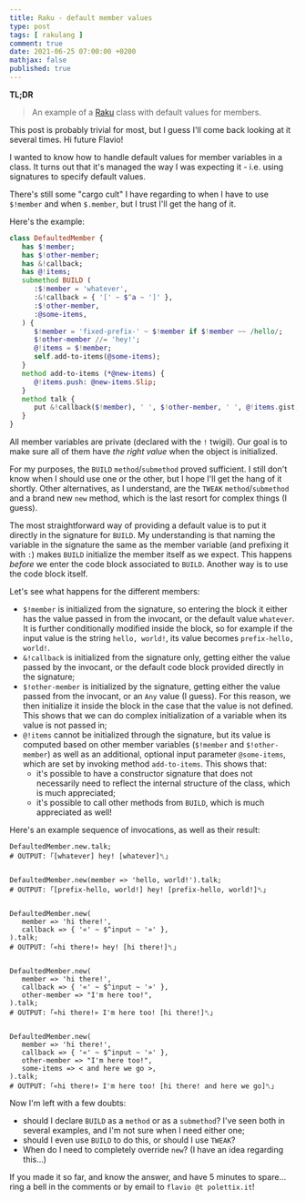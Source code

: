 ```yaml
---
title: Raku - default member values
type: post
tags: [ rakulang ]
comment: true
date: 2021-06-25 07:00:00 +0200
mathjax: false
published: true
---
```


**TL;DR**

> An example of a [Raku][] class with default values for members.

This post is probably trivial for most, but I guess I'll come back
looking at it several times. Hi future Flavio!

I wanted to know how to handle default values for member variables in a
class. It turns out that it's managed the way I was expecting it - i.e.
using signatures to specify default values.

There's still some "cargo cult" I have regarding to when I have to use
`$!member` and when `$.member`, but I trust I'll get the hang of it.

Here's the example:

```raku
class DefaultedMember {
   has $!member;
   has $!other-member;
   has &!callback;
   has @!items;
   submethod BUILD (
      :$!member = 'whatever',
      :&!callback = { '[' ~ $^a ~ ']' },
      :$!other-member,
      :@some-items,
   ) {
      $!member = 'fixed-prefix-' ~ $!member if $!member ~~ /hello/;
      $!other-member //= 'hey!';
      @!items = $!member;
      self.add-to-items(@some-items);
   }
   method add-to-items (*@new-items) {
      @!items.push: @new-items.Slip;
   }
   method talk {
      put &!callback($!member), ' ', $!other-member, ' ', @!items.gist;
   }
}
```

All member variables are private (declared with the `!` twigil). Our
goal is to make sure all of them have *the right value* when the object
is initialized.

For my purposes, the `BUILD` `method`/`submethod` proved sufficient. I
still don't know when I should use one or the other, but I hope I'll get
the hang of it shortly. Other alternatives, as I understand, are the
`TWEAK` `method`/`submethod` and a brand new `new` method, which is the
last resort for complex things (I guess).

The most straightforward way of providing a default value is to put it
directly in the signature for `BUILD`. My understanding is that naming
the variable in the signature the same as the member variable (and
prefixing it with `:`) makes `BUILD` initialize the member itself as we
expect. This happens *before* we enter the code block associated to
`BUILD`. Another way is to use the code block itself.

Let's see what happens for the different members:

- `$!member` is initialized from the signature, so entering the block it
  either has the value passed in from the invocant, or the default value
  `whatever`. It is further conditionally modified inside the block, so
  for example if the input value is the string `hello, world!`, its
  value becomes `prefix-hello, world!`.
- `&!callback` is initialized from the signature only, getting either
  the value passed by the invocant, or the default code block provided
  directly in the signature;
- `$!other-member` is initialized by the signature, getting either the
  value passed from the invocant, or an `Any` value (I guess). For this
  reason, we then initialize it inside the block in the case that the
  value is not defined. This shows that we can do complex initialization
  of a variable when its value is not passed in;
- `@!items` cannot be initialized through the signature, but its value
  is computed based on other member variables (`$!member` and
  `$!other-member`) as well as an additional, optional input parameter
  `@some-items`, which are set by invoking method `add-to-items`. This
  shows that:
  - it's possible to have a constructor signature that does not
    necessarily need to reflect the internal structure of the class,
    which is much appreciated;
  - it's possible to call other methods from `BUILD`, which is much
    appreciated as well!

Here's an example sequence of invocations, as well as their result:

```
DefaultedMember.new.talk;
# OUTPUT: ｢[whatever] hey! [whatever]␤｣


DefaultedMember.new(member => 'hello, world!').talk;
# OUTPUT: ｢[prefix-hello, world!] hey! [prefix-hello, world!]␤｣


DefaultedMember.new(
   member => 'hi there!',
   callback => { '«' ~ $^input ~ '»' },
).talk;
# OUTPUT: ｢«hi there!» hey! [hi there!]␤｣


DefaultedMember.new(
   member => 'hi there!',
   callback => { '«' ~ $^input ~ '»' },
   other-member => "I'm here too!",
).talk;
# OUTPUT: ｢«hi there!» I'm here too! [hi there!]␤｣


DefaultedMember.new(
   member => 'hi there!',
   callback => { '«' ~ $^input ~ '»' },
   other-member => "I'm here too!",
   some-items => < and here we go >,
).talk;
# OUTPUT: ｢«hi there!» I'm here too! [hi there! and here we go]␤｣
```


Now I'm left with a few doubts:

- should I declare `BUILD` as a `method` or as a `submethod`? I've seen
  both in several examples, and I'm not sure when I need either one;
- should I even use `BUILD` to do this, or should I use `TWEAK`?
- When do I need to completely override `new`? (I have an idea regarding
  this...)

If you made it so far, and know the answer, and have 5 minutes to
spare... ring a bell in the comments or by email to `flavio @t
polettix.it`!

[Raku]: https://raku.org/
